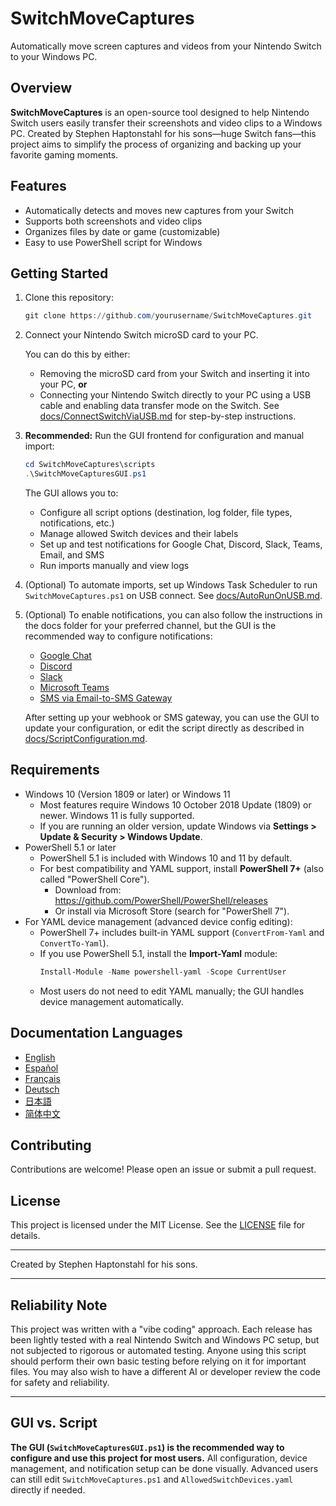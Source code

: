 # SwitchMoveCaptures

Automatically move screen captures and videos from your Nintendo Switch to your Windows PC.

## Overview

**SwitchMoveCaptures** is an open-source tool designed to help Nintendo Switch users easily transfer their screenshots and video clips to a Windows PC. Created by Stephen Haptonstahl for his sons—huge Switch fans—this project aims to simplify the process of organizing and backing up your favorite gaming moments.

## Features

- Automatically detects and moves new captures from your Switch
- Supports both screenshots and video clips
- Organizes files by date or game (customizable)
- Easy to use PowerShell script for Windows

## Getting Started

1. Clone this repository:
    ```powershell
    git clone https://github.com/yourusername/SwitchMoveCaptures.git
    ```
2. Connect your Nintendo Switch microSD card to your PC.
   
   You can do this by either:
   - Removing the microSD card from your Switch and inserting it into your PC, **or**
   - Connecting your Nintendo Switch directly to your PC using a USB cable and enabling data transfer mode on the Switch. See [docs/ConnectSwitchViaUSB.md](docs/ConnectSwitchViaUSB.md) for step-by-step instructions.


3. **Recommended:** Run the GUI frontend for configuration and manual import:
    ```powershell
    cd SwitchMoveCaptures\scripts
    .\SwitchMoveCapturesGUI.ps1
    ```
   The GUI allows you to:
   - Configure all script options (destination, log folder, file types, notifications, etc.)
   - Manage allowed Switch devices and their labels
   - Set up and test notifications for Google Chat, Discord, Slack, Teams, Email, and SMS
   - Run imports manually and view logs

4. (Optional) To automate imports, set up Windows Task Scheduler to run `SwitchMoveCaptures.ps1` on USB connect. See [docs/AutoRunOnUSB.md](docs/AutoRunOnUSB.md).

5. (Optional) To enable notifications, you can also follow the instructions in the docs folder for your preferred channel, but the GUI is the recommended way to configure notifications:
   - [Google Chat](docs/GoogleChatWebhook.md)
   - [Discord](docs/DiscordWebhook.md)
   - [Slack](docs/SlackWebhook.md)
   - [Microsoft Teams](docs/TeamsWebhook.md)
   - [SMS via Email-to-SMS Gateway](docs/SmsGateway.md)

   After setting up your webhook or SMS gateway, you can use the GUI to update your configuration, or edit the script directly as described in [docs/ScriptConfiguration.md](docs/ScriptConfiguration.md).


## Requirements

- Windows 10 (Version 1809 or later) or Windows 11
  - Most features require Windows 10 October 2018 Update (1809) or newer. Windows 11 is fully supported.
  - If you are running an older version, update Windows via **Settings > Update & Security > Windows Update**.
- PowerShell 5.1 or later
  - PowerShell 5.1 is included with Windows 10 and 11 by default.
  - For best compatibility and YAML support, install **PowerShell 7+** (also called "PowerShell Core").
    - Download from: https://github.com/PowerShell/PowerShell/releases
    - Or install via Microsoft Store (search for "PowerShell 7").
- For YAML device management (advanced device config editing):
  - PowerShell 7+ includes built-in YAML support (`ConvertFrom-Yaml` and `ConvertTo-Yaml`).
  - If you use PowerShell 5.1, install the **Import-Yaml** module:
    ```powershell
    Install-Module -Name powershell-yaml -Scope CurrentUser
    ```
  - Most users do not need to edit YAML manually; the GUI handles device management automatically.

## Documentation Languages

- [English](docs/en/README.md)
- [Español](docs/es/README.md)
- [Français](docs/fr/README.md)
- [Deutsch](docs/de/README.md)
- [日本語](docs/ja/README.md)
- [简体中文](docs/zh/README.md)

## Contributing

Contributions are welcome! Please open an issue or submit a pull request.

## License

This project is licensed under the MIT License. See the [LICENSE](LICENSE) file for details.

---

Created by Stephen Haptonstahl for his sons.

---

## Reliability Note

This project was written with a "vibe coding" approach. Each release has been lightly tested with a real Nintendo Switch and Windows PC setup, but not subjected to rigorous or automated testing. Anyone using this script should perform their own basic testing before relying on it for important files. You may also wish to have a different AI or developer review the code for safety and reliability.

---

## GUI vs. Script

**The GUI (`SwitchMoveCapturesGUI.ps1`) is the recommended way to configure and use this project for most users.**
All configuration, device management, and notification setup can be done visually. Advanced users can still edit `SwitchMoveCaptures.ps1` and `AllowedSwitchDevices.yaml` directly if needed.